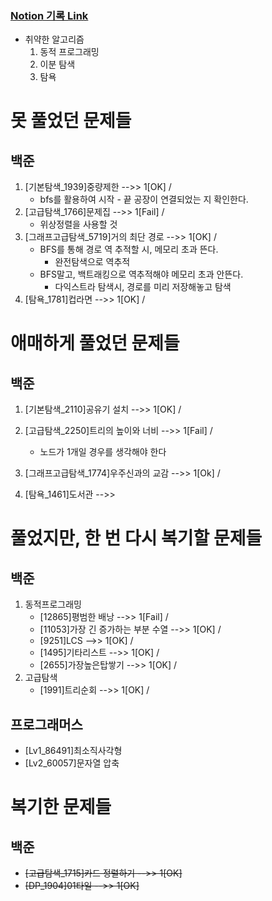 ### [Notion 기록 Link](https://jnam.notion.site/3a57997df12848f093fb434e7fef4c4c)

- 취약한 알고리즘
  1. 동적 프로그래밍
  2. 이분 탐색
  3. 탐욕

# 못 풀었던 문제들

## 백준

1. [기본탐색_1939]중량제한 -->> 1[OK] /
   - bfs를 활용하여 시작 - 끝 공장이 연결되었는 지 확인한다.
2. [고급탐색_1766]문제집 -->> 1[Fail] /
   - 위상정렬을 사용할 것
3. [그래프고급탐색_5719]거의 최단 경로 -->> 1[OK] /
   - BFS를 통해 경로 역 추적할 시, 메모리 초과 뜬다.
     - 완전탐색으로 역추적
   - BFS말고, 백트래킹으로 역추적해야 메모리 초과 안뜬다.
     - 다익스트라 탐색시, 경로를 미리 저장해놓고 탐색
4. [탐욕_1781]컵라면 -->> 1[OK] /

# 애매하게 풀었던 문제들

## 백준

1. [기본탐색_2110]공유기 설치 -->> 1[OK] /

2. [고급탐색_2250]트리의 높이와 너비 -->> 1[Fail] /

   - 노드가 1개일 경우를 생각해야 한다

3. [그래프고급탐색_1774]우주신과의 교감 -->> 1[Ok] /
4. [탐욕_1461]도서관 -->>

# 풀었지만, 한 번 다시 복기할 문제들

## 백준

1. 동적프로그래밍
   - [12865]평범한 배낭 -->> 1[Fail] /
   - [11053]가장 긴 증가하는 부분 수열 -->> 1[OK] /
   - [9251]LCS -->> 1[OK] /
   - [1495]기타리스트 -->> 1[OK] /
   - [2655]가장높은탑쌓기 -->> 1[OK] /
2. 고급탐색
   - [1991]트리순회 -->> 1[OK] /

## 프로그래머스

- [Lv1_86491]최소직사각형
- [Lv2_60057]문자열 압축

# 복기한 문제들

## 백준

- ~~[고급탐색_1715]카드 정렬하기 -->> 1[OK]~~
- ~~[DP_1904]01타일 -->> 1[OK]~~
